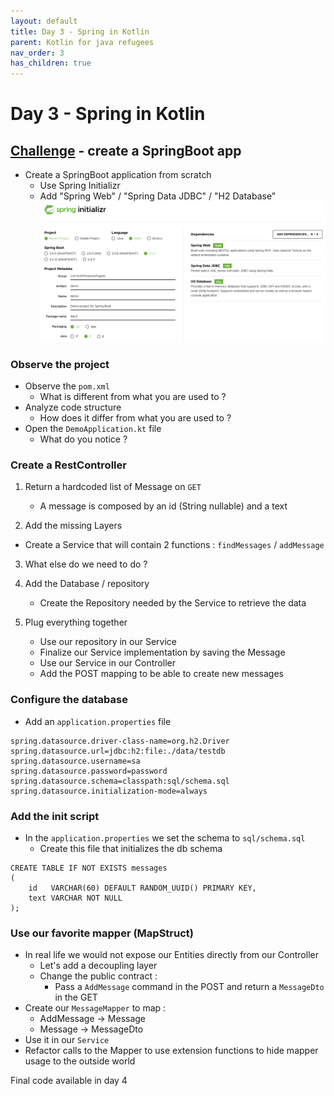 ```yaml
---
layout: default
title: Day 3 - Spring in Kotlin
parent: Kotlin for java refugees
nav_order: 3
has_children: true
---
```


# Day 3 - Spring in Kotlin
## [Challenge](https://youtu.be/gf-kjD2ZmZk) - create a SpringBoot app
* Create a SpringBoot application from scratch
  * Use Spring Initializr
  * Add "Spring Web" / "Spring Data JDBC" / "H2 Database"
  ![Spring initalizr](img/spring-init.png)
  
### Observe the project
* Observe the `pom.xml`
  * What is different from what you are used to ?
* Analyze code structure
  * How does it differ from what you are used to ?
* Open the `DemoApplication.kt` file
  * What do you notice ?

### Create a RestController
1) Return a hardcoded list of Message on `GET`
   * A message is composed by an id (String nullable) and a text

2) Add the missing Layers
  * Create a Service that will contain 2 functions : `findMessages` / `addMessage`

3) What else do we need to do ?

4) Add the Database / repository
   * Create the Repository needed by the Service to retrieve the data

5) Plug everything together
   * Use our repository in our Service
   * Finalize our Service implementation by saving the Message
   * Use our Service in our Controller
   * Add the POST mapping to be able to create new messages
   
### Configure the database
* Add an `application.properties` file
```properties
spring.datasource.driver-class-name=org.h2.Driver
spring.datasource.url=jdbc:h2:file:./data/testdb
spring.datasource.username=sa
spring.datasource.password=password
spring.datasource.schema=classpath:sql/schema.sql
spring.datasource.initialization-mode=always
```

### Add the init script
* In the `application.properties` we set the schema to `sql/schema.sql`
  * Create this file that initializes the db schema
```roomsql
CREATE TABLE IF NOT EXISTS messages
(
    id   VARCHAR(60) DEFAULT RANDOM_UUID() PRIMARY KEY,
    text VARCHAR NOT NULL
);
```

### Use our favorite mapper (MapStruct)
* In real life we would not expose our Entities directly from our Controller
  * Let's add a decoupling layer
  * Change the public contract :
    * Pass a `AddMessage` command in the POST and return a `MessageDto` in the GET
* Create our `MessageMapper` to map : 
  * AddMessage -> Message
  * Message -> MessageDto
* Use it in our `Service`
* Refactor calls to the Mapper to use extension functions to hide mapper usage to the outside world

Final code available in day 4
